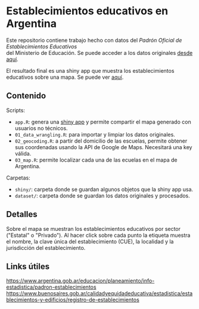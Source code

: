# Establecimientos educativos en Argentina  

Este repositorio contiene trabajo hecho con datos del *Padrón Oficial de Establecimientos Educativos*    
del Ministerio de Educación. Se puede acceder a los datos originales [desde aquí](https://www.argentina.gob.ar/educacion/planeamiento/info-estadistica/padron-establecimientos).   

El resultado final es una shiny app que muestra los establecimientos educativos sobre una mapa. Se puede ver [aquí](https://canovasjm.shinyapps.io/escuelas-argentina/).    

## Contenido
Scripts:

* `app.R`: genera una [shiny app](https://canovasjm.shinyapps.io/escuelas-argentina/) y permite compartir el mapa generado con usuarios no técnicos.     
* `01_data_wrangling.R`: para importar y limpiar los datos originales.
* `02_geocoding.R`: a partir del domicilio de las escuelas, permite obtener sus coordenadas usando la API de Google de Maps. 
Necesitará una key válida.   
* `03_map.R`: permite localizar cada una de las ecuelas en el mapa de Argentina.   


Carpetas:   
* `shiny/`: carpeta donde se guardan algunos objetos que la shiny app usa.   
* `dataset/`: carpeta donde se guardan los datos originales y procesados.   


## Detalles   
Sobre el mapa se muestran los establecimientos educativos por sector ("Estatal" o "Privado"). Al hacer click sobre cada punto
la etiqueta muestra el nombre, la clave única del establecimiento (CUE), la localidad y la jurisdicción del establecimiento.   


## Links útiles   
https://www.argentina.gob.ar/educacion/planeamiento/info-estadistica/padron-establecimientos  
https://www.buenosaires.gob.ar/calidadyequidadeducativa/estadistica/establecimientos-y-edificios/registro-de-establecimientos
